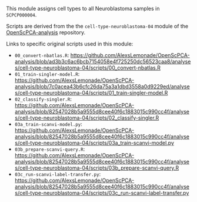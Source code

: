 This module assigns cell types to all Neuroblastoma samples in `SCPCP000004`.

Scripts are derived from the the `cell-type-neuroblastoma-04` module of the [OpenScPCA-analysis](https://github.com/AlexsLemonade/OpenScPCA-analysis) repository.

Links to specific original scripts used in this module:

* `00_convert-nbatlas.R`: <https://github.com/AlexsLemonade/OpenScPCA-analysis/blob/ad3b3c6ac6bcb7154058e4f725250dc56523caa8/analyses/cell-type-neuroblastoma-04/scripts/00_convert-nbatlas.R>
* `01_train-singler-model.R`: <https://github.com/AlexsLemonade/OpenScPCA-analysis/blob/7c0acea43b6cfc26da75a3a1dbd3558a0d9229ed/analyses/cell-type-neuroblastoma-04/scripts/01_train-singler-model.R>
* `02_classify-singler.R`: <https://github.com/AlexsLemonade/OpenScPCA-analysis/blob/82547028b5a9555d8cee40f6c1883015c990cc4f/analyses/cell-type-neuroblastoma-04/scripts/02_classify-singler.R>
* `03a_train-scanvi-model.py`: <https://github.com/AlexsLemonade/OpenScPCA-analysis/blob/82547028b5a9555d8cee40f6c1883015c990cc4f/analyses/cell-type-neuroblastoma-04/scripts/03a_train-scanvi-model.py>
* `03b_prepare-scanvi-query.R`: <https://github.com/AlexsLemonade/OpenScPCA-analysis/blob/82547028b5a9555d8cee40f6c1883015c990cc4f/analyses/cell-type-neuroblastoma-04/scripts/03b_prepare-scanvi-query.R>
* `03c_run-scanvi-label-transfer.py`: <https://github.com/AlexsLemonade/OpenScPCA-analysis/blob/82547028b5a9555d8cee40f6c1883015c990cc4f/analyses/cell-type-neuroblastoma-04/scripts/03c_run-scanvi-label-transfer.py>
